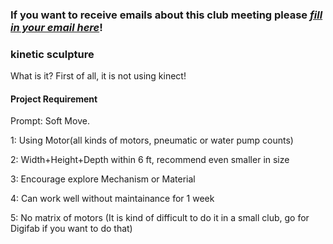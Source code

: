 ### If you want to receive emails about this club meeting please ***[fill in your email here](https://docs.google.com/spreadsheets/d/1_8TiYV4YC-upCKt304OQojFMGG0DDho1HfJRl6GY3YE/edit?usp=sharing)***!

### kinetic sculpture
What is it?
First of all, it is not using kinect!


#### Project Requirement
Prompt: Soft Move.

1: Using Motor(all kinds of motors, pneumatic or water pump counts)

2: Width+Height+Depth within 6 ft, recommend even smaller in size

3: Encourage explore Mechanism or Material

4: Can work well without maintainance for 1 week

5: No matrix of motors (It is kind of difficult to do it in a small club, go for Digifab if you want to do that)




